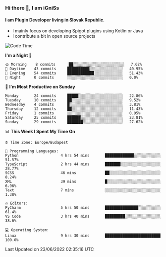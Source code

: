 ### Hi there 👋, I am iGniSs

#### I am Plugin Developer living in Slovak Republic.
- I mainly focus on developing Spigot plugins using Kotlin or Java
- I contribute a bit in open source projects

<!--START_SECTION:waka-->
![Code Time](http://img.shields.io/badge/Code%20Time-792%20hrs%2023%20mins-blue)

**I'm a Night 🦉** 

```text
🌞 Morning    8 commits      ██░░░░░░░░░░░░░░░░░░░░░░░   7.62% 
🌆 Daytime    43 commits     ██████████░░░░░░░░░░░░░░░   40.95% 
🌃 Evening    54 commits     ████████████░░░░░░░░░░░░░   51.43% 
🌙 Night      0 commits      ░░░░░░░░░░░░░░░░░░░░░░░░░   0.0%

```
📅 **I'm Most Productive on Sunday** 

```text
Monday       24 commits     █████░░░░░░░░░░░░░░░░░░░░   22.86% 
Tuesday      10 commits     ██░░░░░░░░░░░░░░░░░░░░░░░   9.52% 
Wednesday    4 commits      █░░░░░░░░░░░░░░░░░░░░░░░░   3.81% 
Thursday     12 commits     ██░░░░░░░░░░░░░░░░░░░░░░░   11.43% 
Friday       1 commits      ░░░░░░░░░░░░░░░░░░░░░░░░░   0.95% 
Saturday     25 commits     ██████░░░░░░░░░░░░░░░░░░░   23.81% 
Sunday       29 commits     ███████░░░░░░░░░░░░░░░░░░   27.62%

```


📊 **This Week I Spent My Time On** 

```text
⌚︎ Time Zone: Europe/Budapest

💬 Programming Languages: 
Python                   4 hrs 54 mins       █████████████░░░░░░░░░░░░   51.57% 
TypeScript               2 hrs 44 mins       ███████░░░░░░░░░░░░░░░░░░   28.77% 
SCSS                     46 mins             ██░░░░░░░░░░░░░░░░░░░░░░░   8.24% 
XML                      39 mins             █░░░░░░░░░░░░░░░░░░░░░░░░   6.96% 
Text                     7 mins              ░░░░░░░░░░░░░░░░░░░░░░░░░   1.38%

🔥 Editors: 
PyCharm                  5 hrs 50 mins       ███████████████░░░░░░░░░░   61.4% 
VS Code                  3 hrs 40 mins       █████████░░░░░░░░░░░░░░░░   38.6%

💻 Operating System: 
Linux                    9 hrs 30 mins       █████████████████████████   100.0%

```


 Last Updated on 23/06/2022 02:35:16 UTC
<!--END_SECTION:waka-->